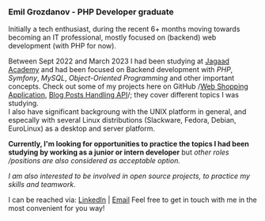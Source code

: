 ### Emil Grozdanov - PHP Developer graduate 

 Initially a tech enthusiast, during the recent 6+ months moving towards becoming an IT professional, mostly focused on (backend) web development (with PHP for now).  

 Between Sept 2022 and March 2023 I had been studying at [Jagaad Academy](https://academy.jagaad.com/) and had been focused on Backend development with *PHP*, *Symfony*, *MySQL*,  *Object-Oriented Programming* and other important concepts. Check out some of my projects here on GitHub /[Web Shopping Application](https://github.com/GrozdanovEG/web-shopping), [Blog Posts Handling API](https://github.com/GrozdanovEG/api-blog-posts)/; they cover different topics I was studying.  
  I also have significant backgroung with the UNIX platform in general, and especally with several Linux distributions (Slackware, Fedora, Debian, EuroLinux) as a desktop and server platform.

**Currently, I'm looking for opportunities to practice the topics I had been studying by working as a junior or intern developer** but *other roles /positions are also considered as acceptable option.* 

*I am also interested to be involved in open source projects, to practice my skills and teamwork*.

I can be reached via: [LinkedIn](https://www.linkedin.com/in/емил-грозданов-p988740219/) | [Email](mailto:e_grozdanov@abv.bg) 
Feel free to get in touch with me in the most convenient for you way!


